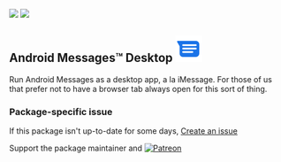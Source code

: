 [![](https://img.shields.io/chocolatey/v/android-messages-desktop?color=green&label=android-messages-desktop)](https://chocolatey.org/packages/android-messages-desktop) [![](https://img.shields.io/chocolatey/dt/android-messages-desktop)](https://chocolatey.org/packages/android-messages-desktop)

## Android Messages™ Desktop <a href="#"><img src="https://github.com/chrisknepper/android-messages-desktop/raw/master/resources/icons/48x48.png" alt="Android Messages Desktop logo" title="Android Messages Desktop logo" /></a> 

Run Android Messages as a desktop app, a la iMessage. For those of us that prefer not to have a browser tab always open for this sort of thing.

### Package-specific issue
If this package isn't up-to-date for some days, [Create an issue](https://github.com/tunisiano187/Chocolatey-packages/issues/new/choose)

Support the package maintainer and [![Patreon](https://cdn.jsdelivr.net/gh/tunisiano187/Chocolatey-packages@d15c4e19c709e7148588d4523ffc6dd3cd3c7e5e/icons/patreon.png)](https://www.patreon.com/tunisiano)